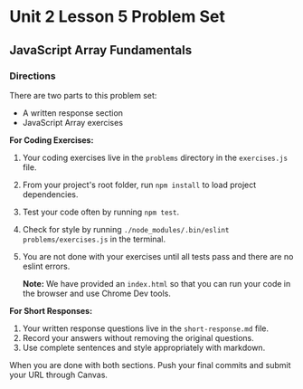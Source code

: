 # Unit 2 Lesson 5 Problem Set
## JavaScript Array Fundamentals

### Directions
There are two parts to this problem set:
* A written response section
* JavaScript Array exercises

**For Coding Exercises:**
1. Your coding exercises live in the `problems` directory in the `exercises.js` file.
2. From your project's root folder, run `npm install` to load project dependencies.
3. Test your code often by running `npm test`.
4. Check for style by running `./node_modules/.bin/eslint problems/exercises.js` in the terminal.
5. You are not done with your exercises until all tests pass and there are no eslint errors.

   **Note:** We have provided an `index.html` so that you can run your code in the browser and use Chrome Dev tools.

**For Short Responses:**
1. Your written response questions live in the `short-response.md` file. 
2. Record your answers without removing the original questions. 
3. Use complete sentences and style appropriately with markdown.


When you are done with both sections. Push your final commits and submit your URL through Canvas.

